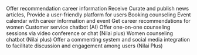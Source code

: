 Offer recommendation career information
Receive Curate and publish news articles, 
Provide a user-friendly platform for users 
Booking counseling
Event calendar with career information and event
Get career recommendations for women
Customer service chatbot (AI)
Offer one-on-one counseling sessions via video conference or chat (Nilai plus)
Women counseling chatbot (Nilai plus)
Offer a commenting system and social media integration to facilitate discussion and engagement among users (Nilai Plus)
